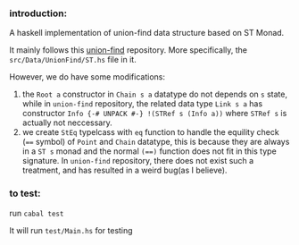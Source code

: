 ### introduction:
A haskell implementation of union-find data structure based on ST Monad.

It mainly follows this [union-find](https://github.com/nominolo/union-find) repository. More specifically, the `src/Data/UnionFind/ST.hs` file in it. 

However, we do have some modifications:
  1. the `Root a` constructor in `Chain s a` datatype do not depends on `s` state, while in `union-find` repository, the related data type `Link s a` has constructor `Info {-# UNPACK #-} !(STRef s (Info a))` where `STRef s` is actually not neccessary.
  2. we create `StEq` typelcass with `eq` function to handle the equility check (`==` symbol) of `Point` and `Chain` datatype, this is because they are always in a `ST s` monad and the normal `(==)` function does not fit in this type signature. In `union-find` repository, there does not exist such a treatment, and has resulted in a weird bug(as I believe). 

### to test:

run `cabal test`

It will run `test/Main.hs` for testing
